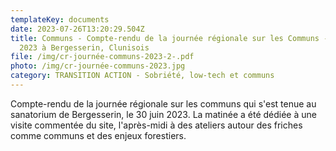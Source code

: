 ```yaml
---
templateKey: documents
date: 2023-07-26T13:20:29.504Z
title: Communs - Compte-rendu de la journée régionale sur les Communs - 30 juin
  2023 à Bergesserin, Clunisois
file: /img/cr-journée-communs-2023-2-.pdf
photo: /img/cr-journée-communs-2023.jpg
category: TRANSITION ACTION - Sobriété, low-tech et communs
---
```

Compte-rendu de la journée régionale sur les communs qui s'est tenue au sanatorium de Bergesserin, le 30 juin 2023. La matinée a été dédiée à une visite commentée du site, l'après-midi à des ateliers autour des friches comme communs et des enjeux forestiers.